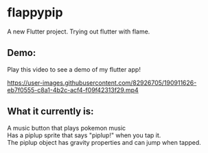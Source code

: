 # flappypip

A new Flutter project. Trying out flutter with flame.

## Demo:


Play this video to see a demo of my flutter app! <br>




https://user-images.githubusercontent.com/82926705/190911626-eb7f0555-c8a1-4b2c-acf4-f09f42313f29.mp4






## What it currently is:
A music button that plays pokemon music<br>
Has a piplup sprite that says "piplup!" when you tap it.<br>
The piplup object has gravity properties and can jump when tapped.<br>


